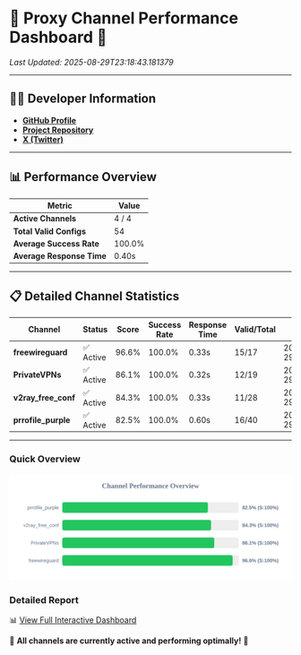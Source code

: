 # 🌟 Proxy Channel Performance Dashboard 🌟

_Last Updated: 2025-08-29T23:18:43.181379_

---

## 👩‍💻 Developer Information

- **[GitHub Profile](https://github.com/4n0nymou3)**  
- **[Project Repository](https://github.com/4n0nymou3/multi-proxy-config-fetcher)**  
- **[X (Twitter)](https://x.com/4n0nymou3)**  

---

## 📊 Performance Overview

| Metric                | Value       |
|-----------------------|-------------|
| **Active Channels**   | 4 / 4       |
| **Total Valid Configs** | 54          |
| **Average Success Rate** | 100.0%      |
| **Average Response Time** | 0.40s       |

---

## 📋 Detailed Channel Statistics

| Channel          | Status     | Score  | Success Rate | Response Time | Valid/Total | Last Success               |
|------------------|------------|--------|--------------|---------------|-------------|----------------------------|
| **freewireguard**  | ✅ Active  | 96.6%  | 100.0% | 0.33s         | 15/17       | 2025-08-29T23:18:43.179782 |
| **PrivateVPNs**  | ✅ Active  | 86.1%  | 100.0% | 0.32s         | 12/19       | 2025-08-29T23:18:42.818569 |
| **v2ray_free_conf**  | ✅ Active  | 84.3%  | 100.0% | 0.33s         | 11/28       | 2025-08-29T23:18:42.466448 |
| **prrofile_purple**  | ✅ Active  | 82.5%  | 100.0% | 0.60s         | 16/40       | 2025-08-29T23:18:42.037368 |

---

### Quick Overview
<div align="center">
  <a href="https://raw.githubusercontent.com/nullluser/NullRepo/refs/heads/main/assets/channel_stats_chart.svg">
    <img src="https://raw.githubusercontent.com/nullluser/NullRepo/refs/heads/main/assets/channel_stats_chart.svg" alt="Source Performance Statistics" width="800">
  </a>
</div>

### Detailed Report
📊 [View Full Interactive Dashboard](https://htmlpreview.github.io/?https://github.com/nullluser/NullRepo/blob/main/assets/performance_report.html)

🎉 **All channels are currently active and performing optimally!** 🎉
